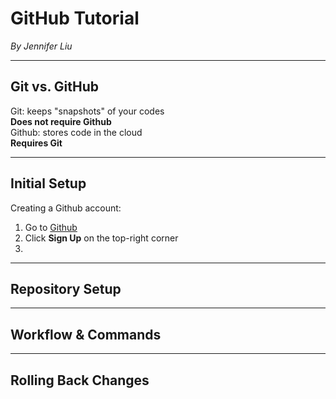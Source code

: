 # GitHub Tutorial

_By Jennifer Liu_

---
## Git vs. GitHub
Git: keeps "snapshots" of your codes  
**Does not require Github**  
Github: stores code in the cloud  
**Requires Git**

---
## Initial Setup
Creating a Github account:
1. Go to [Github](www.github.com)
2. Click **Sign Up** on the top-right corner
3. 



---
## Repository Setup



---
## Workflow & Commands



---
## Rolling Back Changes